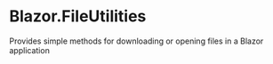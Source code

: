 # Blazor.FileUtilities
 Provides simple methods for downloading or opening files in a Blazor application
